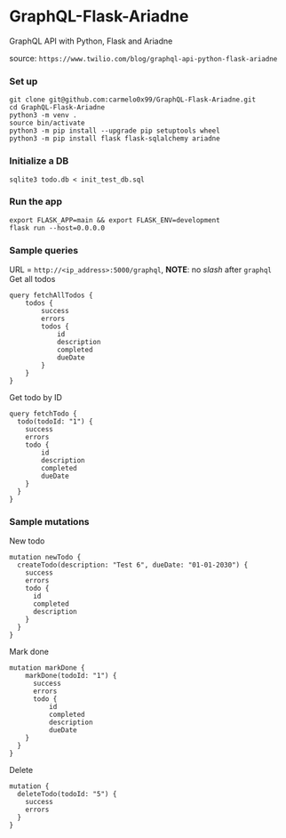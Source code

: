 # GraphQL-Flask-Ariadne
GraphQL API with Python, Flask and Ariadne

source: `https://www.twilio.com/blog/graphql-api-python-flask-ariadne`

### Set up
```
git clone git@github.com:carmelo0x99/GraphQL-Flask-Ariadne.git
cd GraphQL-Flask-Ariadne
python3 -m venv .
source bin/activate
python3 -m pip install --upgrade pip setuptools wheel
python3 -m pip install flask flask-sqlalchemy ariadne
```

### Initialize a DB
```
sqlite3 todo.db < init_test_db.sql
```

### Run the app
```
export FLASK_APP=main && export FLASK_ENV=development
flask run --host=0.0.0.0
```

### Sample queries
URL = `http://<ip_address>:5000/graphql`, **NOTE**: no *slash* after `graphql`<br/>
Get all todos
```
query fetchAllTodos {
    todos {
        success
        errors
        todos {
            id
            description
            completed
            dueDate
        }
    }
}
```

Get todo by ID
```
query fetchTodo {
  todo(todoId: "1") {
    success
    errors
    todo {
        id
        description
        completed
        dueDate
    }
  }
}
```

### Sample mutations
New todo
```
mutation newTodo {
  createTodo(description: "Test 6", dueDate: "01-01-2030") {
    success
    errors
    todo {
      id
      completed
      description
    }
  }
}
```

Mark done
```
mutation markDone {
    markDone(todoId: "1") {
      success
      errors
      todo {
          id
          completed
          description
          dueDate
    }
  }
}
```

Delete
```
mutation {
  deleteTodo(todoId: "5") {
    success
    errors
  }
}
```

